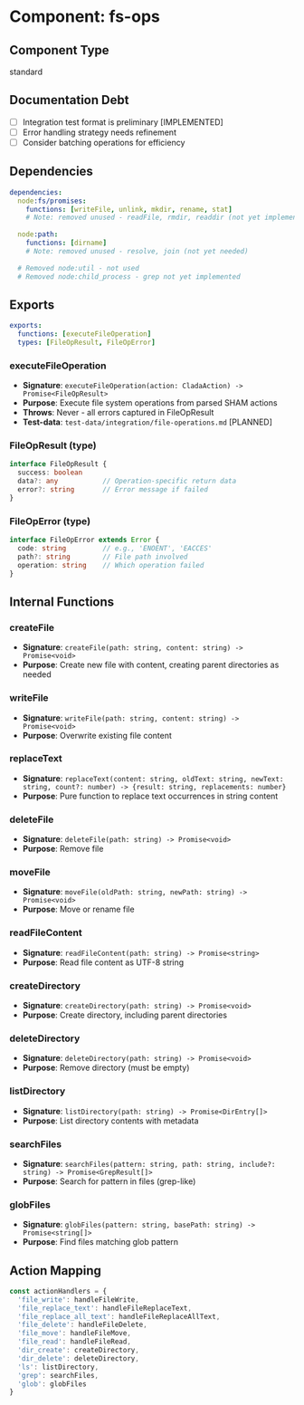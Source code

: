 # Component: fs-ops

## Component Type
standard

## Documentation Debt
- [ ] Integration test format is preliminary [IMPLEMENTED]
- [ ] Error handling strategy needs refinement
- [ ] Consider batching operations for efficiency

## Dependencies

```yaml
dependencies:
  node:fs/promises:
    functions: [writeFile, unlink, mkdir, rename, stat]
    # Note: removed unused - readFile, rmdir, readdir (not yet implemented)
    
  node:path:
    functions: [dirname]
    # Note: removed unused - resolve, join (not yet needed)
    
  # Removed node:util - not used
  # Removed node:child_process - grep not yet implemented
```

## Exports

```yaml
exports:
  functions: [executeFileOperation]
  types: [FileOpResult, FileOpError]
```

### executeFileOperation
- **Signature**: `executeFileOperation(action: CladaAction) -> Promise<FileOpResult>`
- **Purpose**: Execute file system operations from parsed SHAM actions
- **Throws**: Never - all errors captured in FileOpResult
- **Test-data**: `test-data/integration/file-operations.md` [PLANNED]

### FileOpResult (type)
```typescript
interface FileOpResult {
  success: boolean
  data?: any           // Operation-specific return data
  error?: string       // Error message if failed
}
```

### FileOpError (type)
```typescript
interface FileOpError extends Error {
  code: string         // e.g., 'ENOENT', 'EACCES'
  path?: string        // File path involved
  operation: string    // Which operation failed
}
```

## Internal Functions

### createFile
- **Signature**: `createFile(path: string, content: string) -> Promise<void>`
- **Purpose**: Create new file with content, creating parent directories as needed

### writeFile  
- **Signature**: `writeFile(path: string, content: string) -> Promise<void>`
- **Purpose**: Overwrite existing file content

### replaceText
- **Signature**: `replaceText(content: string, oldText: string, newText: string, count?: number) -> {result: string, replacements: number}`
- **Purpose**: Pure function to replace text occurrences in string content

### deleteFile
- **Signature**: `deleteFile(path: string) -> Promise<void>`
- **Purpose**: Remove file

### moveFile
- **Signature**: `moveFile(oldPath: string, newPath: string) -> Promise<void>`
- **Purpose**: Move or rename file

### readFileContent
- **Signature**: `readFileContent(path: string) -> Promise<string>`
- **Purpose**: Read file content as UTF-8 string

### createDirectory
- **Signature**: `createDirectory(path: string) -> Promise<void>`
- **Purpose**: Create directory, including parent directories

### deleteDirectory
- **Signature**: `deleteDirectory(path: string) -> Promise<void>`
- **Purpose**: Remove directory (must be empty)

### listDirectory
- **Signature**: `listDirectory(path: string) -> Promise<DirEntry[]>`
- **Purpose**: List directory contents with metadata

### searchFiles
- **Signature**: `searchFiles(pattern: string, path: string, include?: string) -> Promise<GrepResult[]>`
- **Purpose**: Search for pattern in files (grep-like)

### globFiles
- **Signature**: `globFiles(pattern: string, basePath: string) -> Promise<string[]>`
- **Purpose**: Find files matching glob pattern

## Action Mapping

```typescript
const actionHandlers = {
  'file_write': handleFileWrite,
  'file_replace_text': handleFileReplaceText,
  'file_replace_all_text': handleFileReplaceAllText,
  'file_delete': handleFileDelete,
  'file_move': handleFileMove,
  'file_read': handleFileRead,
  'dir_create': createDirectory,
  'dir_delete': deleteDirectory,
  'ls': listDirectory,
  'grep': searchFiles,
  'glob': globFiles
}
```